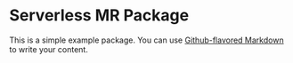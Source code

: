 # Serverless MR Package

This is a simple example package. You can use
[Github-flavored Markdown](https://guides.github.com/features/mastering-markdown/)
to write your content.